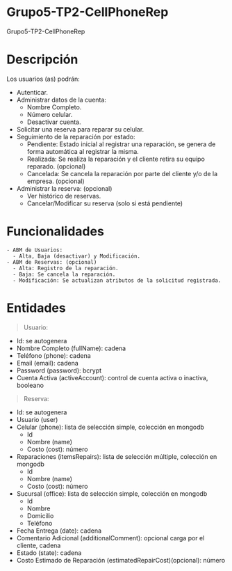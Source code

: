 # Grupo5-TP2-CellPhoneRep
Grupo5-TP2-CellPhoneRep

# Descripción
Los usuarios (as) podrán:
  - Autenticar.
  - Administrar datos de la cuenta:
    - Nombre Completo.
    - Número celular.
    - Desactivar cuenta.
  - Solicitar una reserva para reparar su celular.
  - Seguimiento de la reparación por estado:
    - Pendiente: Estado inicial al registrar una reparación, se genera de forma automática al registrar la misma. 
    - Realizada: Se realiza la reparación y el cliente retira su equipo reparado. (opcional)
    - Cancelada: Se cancela la reparación por parte del cliente y/o de la empresa. (opcional)
  - Administrar la reserva: (opcional)
    - Ver histórico de reservas.
    - Cancelar/Modificar su reserva (solo si está pendiente)

# Funcionalidades
    - ABM de Usuarios:
      - Alta, Baja (desactivar) y Modificación.
    - ABM de Reservas: (opcional)
      - Alta: Registro de la reparación. 
      - Baja: Se cancela la reparación.
      - Modificación: Se actualizan atributos de la solicitud registrada. 

# Entidades
>Usuario:
  - Id: se autogenera
  - Nombre Completo (fullName): cadena
  - Teléfono (phone): cadena
  - Email (email): cadena
  - Password (password): bcrypt
  - Cuenta Activa (activeAccount): control de cuenta activa o inactiva, booleano
 >Reserva:
  - Id: se autogenera
  - Usuario (user)
  - Celular (phone): lista de selección simple, colección en mongodb
      - Id
      - Nombre (name)
      - Costo (cost): número
  - Reparaciones (itemsRepairs): lista de selección múltiple, colección en mongodb
      - Id
      - Nombre (name)
      - Costo (cost): número
  - Sucursal (office): lista de selección simple, colección en mongodb
      - Id
      - Nombre
      - Domicilio 
      - Teléfono
  - Fecha Entrega (date): cadena
  - Comentario Adicional (additionalComment): opcional carga por el cliente, cadena
  - Estado (state): cadena
  - Costo Estimado de Reparación (estimatedRepairCost)(opcional): número
